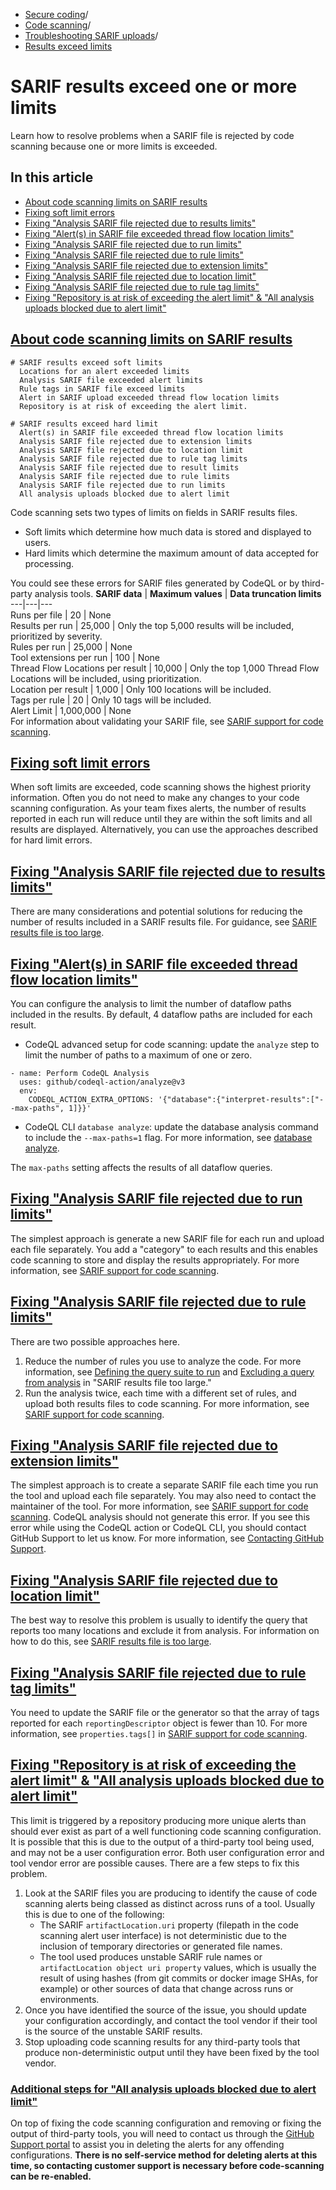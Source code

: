   * [Secure coding](https://docs.github.com/en/code-security "Secure coding")/
  * [Code scanning](https://docs.github.com/en/code-security/code-scanning "Code scanning")/
  * [Troubleshooting SARIF uploads](https://docs.github.com/en/code-security/code-scanning/troubleshooting-sarif-uploads "Troubleshooting SARIF uploads")/
  * [Results exceed limits](https://docs.github.com/en/code-security/code-scanning/troubleshooting-sarif-uploads/results-exceed-limit "Results exceed limits")


# SARIF results exceed one or more limits
Learn how to resolve problems when a SARIF file is rejected by code scanning because one or more limits is exceeded.
## In this article
  * [About code scanning limits on SARIF results](https://docs.github.com/en/code-security/code-scanning/troubleshooting-sarif-uploads/results-exceed-limit#about-code-scanning-limits-on-sarif-results)
  * [Fixing soft limit errors](https://docs.github.com/en/code-security/code-scanning/troubleshooting-sarif-uploads/results-exceed-limit#fixing-soft-limit-errors)
  * [Fixing "Analysis SARIF file rejected due to results limits"](https://docs.github.com/en/code-security/code-scanning/troubleshooting-sarif-uploads/results-exceed-limit#fixing-analysis-sarif-file-rejected-due-to-results-limits)
  * [Fixing "Alert(s) in SARIF file exceeded thread flow location limits"](https://docs.github.com/en/code-security/code-scanning/troubleshooting-sarif-uploads/results-exceed-limit#fixing-alerts-in-sarif-file-exceeded-thread-flow-location-limits)
  * [Fixing "Analysis SARIF file rejected due to run limits"](https://docs.github.com/en/code-security/code-scanning/troubleshooting-sarif-uploads/results-exceed-limit#fixing-analysis-sarif-file-rejected-due-to-run-limits)
  * [Fixing "Analysis SARIF file rejected due to rule limits"](https://docs.github.com/en/code-security/code-scanning/troubleshooting-sarif-uploads/results-exceed-limit#fixing-analysis-sarif-file-rejected-due-to-rule-limits)
  * [Fixing "Analysis SARIF file rejected due to extension limits"](https://docs.github.com/en/code-security/code-scanning/troubleshooting-sarif-uploads/results-exceed-limit#fixing-analysis-sarif-file-rejected-due-to-extension-limits)
  * [Fixing "Analysis SARIF file rejected due to location limit"](https://docs.github.com/en/code-security/code-scanning/troubleshooting-sarif-uploads/results-exceed-limit#fixing-analysis-sarif-file-rejected-due-to-location-limit)
  * [Fixing "Analysis SARIF file rejected due to rule tag limits"](https://docs.github.com/en/code-security/code-scanning/troubleshooting-sarif-uploads/results-exceed-limit#fixing-analysis-sarif-file-rejected-due-to-rule-tag-limits)
  * [Fixing "Repository is at risk of exceeding the alert limit" & "All analysis uploads blocked due to alert limit"](https://docs.github.com/en/code-security/code-scanning/troubleshooting-sarif-uploads/results-exceed-limit#fixing-repository-is-at-risk-of-exceeding-the-alert-limit--all-analysis-uploads-blocked-due-to-alert-limit)


## [About code scanning limits on SARIF results](https://docs.github.com/en/code-security/code-scanning/troubleshooting-sarif-uploads/results-exceed-limit#about-code-scanning-limits-on-sarif-results)
```
# SARIF results exceed soft limits
  Locations for an alert exceeded limits
  Analysis SARIF file exceeded alert limits
  Rule tags in SARIF file exceed limits
  Alert in SARIF upload exceeded thread flow location limits
  Repository is at risk of exceeding the alert limit.

# SARIF results exceed hard limit
  Alert(s) in SARIF file exceeded thread flow location limits
  Analysis SARIF file rejected due to extension limits
  Analysis SARIF file rejected due to location limit
  Analysis SARIF file rejected due to rule tag limits
  Analysis SARIF file rejected due to result limits
  Analysis SARIF file rejected due to rule limits
  Analysis SARIF file rejected due to run limits
  All analysis uploads blocked due to alert limit

```

Code scanning sets two types of limits on fields in SARIF results files.
  * Soft limits which determine how much data is stored and displayed to users.
  * Hard limits which determine the maximum amount of data accepted for processing.


You could see these errors for SARIF files generated by CodeQL or by third-party analysis tools.
**SARIF data** | **Maximum values** | **Data truncation limits**  
---|---|---  
Runs per file | 20 | None  
Results per run | 25,000 | Only the top 5,000 results will be included, prioritized by severity.  
Rules per run | 25,000 | None  
Tool extensions per run | 100 | None  
Thread Flow Locations per result | 10,000 | Only the top 1,000 Thread Flow Locations will be included, using prioritization.  
Location per result | 1,000 | Only 100 locations will be included.  
Tags per rule | 20 | Only 10 tags will be included.  
Alert Limit | 1,000,000 | None  
For information about validating your SARIF file, see [SARIF support for code scanning](https://docs.github.com/en/code-security/code-scanning/integrating-with-code-scanning/sarif-support-for-code-scanning#validating-your-sarif-file).
## [Fixing soft limit errors](https://docs.github.com/en/code-security/code-scanning/troubleshooting-sarif-uploads/results-exceed-limit#fixing-soft-limit-errors)
When soft limits are exceeded, code scanning shows the highest priority information. Often you do not need to make any changes to your code scanning configuration. As your team fixes alerts, the number of results reported in each run will reduce until they are within the soft limits and all results are displayed. Alternatively, you can use the approaches described for hard limit errors.
## [Fixing "Analysis SARIF file rejected due to results limits"](https://docs.github.com/en/code-security/code-scanning/troubleshooting-sarif-uploads/results-exceed-limit#fixing-analysis-sarif-file-rejected-due-to-results-limits)
There are many considerations and potential solutions for reducing the number of results included in a SARIF results file. For guidance, see [SARIF results file is too large](https://docs.github.com/en/code-security/code-scanning/troubleshooting-sarif-uploads/file-too-large).
## [Fixing "Alert(s) in SARIF file exceeded thread flow location limits"](https://docs.github.com/en/code-security/code-scanning/troubleshooting-sarif-uploads/results-exceed-limit#fixing-alerts-in-sarif-file-exceeded-thread-flow-location-limits)
You can configure the analysis to limit the number of dataflow paths included in the results. By default, 4 dataflow paths are included for each result.
  * CodeQL advanced setup for code scanning: update the `analyze` step to limit the number of paths to a maximum of one or zero.
```
- name: Perform CodeQL Analysis
  uses: github/codeql-action/analyze@v3
  env: 
    CODEQL_ACTION_EXTRA_OPTIONS: '{"database":{"interpret-results":["--max-paths", 1]}}'

```

  * CodeQL CLI `database analyze`: update the database analysis command to include the `--max-paths=1` flag. For more information, see [database analyze](https://docs.github.com/en/code-security/codeql-cli/codeql-cli-manual/database-analyze#--max-pathsmaxpaths).


The `max-paths` setting affects the results of all dataflow queries.
## [Fixing "Analysis SARIF file rejected due to run limits"](https://docs.github.com/en/code-security/code-scanning/troubleshooting-sarif-uploads/results-exceed-limit#fixing-analysis-sarif-file-rejected-due-to-run-limits)
The simplest approach is generate a new SARIF file for each run and upload each file separately. You add a "category" to each results and this enables code scanning to store and display the results appropriately. For more information, see [SARIF support for code scanning](https://docs.github.com/en/code-security/code-scanning/integrating-with-code-scanning/sarif-support-for-code-scanning#uploading-more-than-one-sarif-file-for-a-commit).
## [Fixing "Analysis SARIF file rejected due to rule limits"](https://docs.github.com/en/code-security/code-scanning/troubleshooting-sarif-uploads/results-exceed-limit#fixing-analysis-sarif-file-rejected-due-to-rule-limits)
There are two possible approaches here.
  1. Reduce the number of rules you use to analyze the code. For more information, see [Defining the query suite to run](https://docs.github.com/en/code-security/code-scanning/troubleshooting-sarif-uploads/file-too-large#defining-the-query-suite-to-run) and [Excluding a query from analysis](https://docs.github.com/en/code-security/code-scanning/troubleshooting-sarif-uploads/file-too-large#excluding-a-query-from-analysis) in "SARIF results file too large."
  2. Run the analysis twice, each time with a different set of rules, and upload both results files to code scanning. For more information, see [SARIF support for code scanning](https://docs.github.com/en/code-security/code-scanning/integrating-with-code-scanning/sarif-support-for-code-scanning#uploading-more-than-one-sarif-file-for-a-commit).


## [Fixing "Analysis SARIF file rejected due to extension limits"](https://docs.github.com/en/code-security/code-scanning/troubleshooting-sarif-uploads/results-exceed-limit#fixing-analysis-sarif-file-rejected-due-to-extension-limits)
The simplest approach is to create a separate SARIF file each time you run the tool and upload each file separately. You may also need to contact the maintainer of the tool. For more information, see [SARIF support for code scanning](https://docs.github.com/en/code-security/code-scanning/integrating-with-code-scanning/sarif-support-for-code-scanning#uploading-more-than-one-sarif-file-for-a-commit).
CodeQL analysis should not generate this error. If you see this error while using the CodeQL action or CodeQL CLI, you should contact GitHub Support to let us know. For more information, see [Contacting GitHub Support](https://docs.github.com/en/support/contacting-github-support).
## [Fixing "Analysis SARIF file rejected due to location limit"](https://docs.github.com/en/code-security/code-scanning/troubleshooting-sarif-uploads/results-exceed-limit#fixing-analysis-sarif-file-rejected-due-to-location-limit)
The best way to resolve this problem is usually to identify the query that reports too many locations and exclude it from analysis. For information on how to do this, see [SARIF results file is too large](https://docs.github.com/en/code-security/code-scanning/troubleshooting-sarif-uploads/file-too-large#excluding-a-query-from-analysis).
## [Fixing "Analysis SARIF file rejected due to rule tag limits"](https://docs.github.com/en/code-security/code-scanning/troubleshooting-sarif-uploads/results-exceed-limit#fixing-analysis-sarif-file-rejected-due-to-rule-tag-limits)
You need to update the SARIF file or the generator so that the array of tags reported for each `reportingDescriptor` object is fewer than 10. For more information, see `properties.tags[]` in [SARIF support for code scanning](https://docs.github.com/en/code-security/code-scanning/integrating-with-code-scanning/sarif-support-for-code-scanning#reportingdescriptor-object).
## [Fixing "Repository is at risk of exceeding the alert limit" & "All analysis uploads blocked due to alert limit"](https://docs.github.com/en/code-security/code-scanning/troubleshooting-sarif-uploads/results-exceed-limit#fixing-repository-is-at-risk-of-exceeding-the-alert-limit--all-analysis-uploads-blocked-due-to-alert-limit)
This limit is triggered by a repository producing more unique alerts than should ever exist as part of a well functioning code scanning configuration. It is possible that this is due to the output of a third-party tool being used, and may not be a user configuration error. Both user configuration error and tool vendor error are possible causes.
There are a few steps to fix this problem.
  1. Look at the SARIF files you are producing to identify the cause of code scanning alerts being classed as distinct across runs of a tool. Usually this is due to one of the following: 
     * The SARIF `artifactLocation.uri` property (filepath in the code scanning alert user interface) is not deterministic due to the inclusion of temporary directories or generated file names.
     * The tool used produces unstable SARIF rule names or `artifactLocation object uri property` values, which is usually the result of using hashes (from git commits or docker image SHAs, for example) or other sources of data that change across runs or environments.
  2. Once you have identified the source of the issue, you should update your configuration accordingly, and contact the tool vendor if their tool is the source of the unstable SARIF results.
  3. Stop uploading code scanning results for any third-party tools that produce non-deterministic output until they have been fixed by the tool vendor.


### [Additional steps for "All analysis uploads blocked due to alert limit"](https://docs.github.com/en/code-security/code-scanning/troubleshooting-sarif-uploads/results-exceed-limit#additional-steps-for-all-analysis-uploads-blocked-due-to-alert-limit)
On top of fixing the code scanning configuration and removing or fixing the output of third-party tools, you will need to contact us through the [GitHub Support portal](https://support.github.com) to assist you in deleting the alerts for any offending configurations.
**There is no self-service method for deleting alerts at this time, so contacting customer support is necessary before code-scanning can be re-enabled.**
